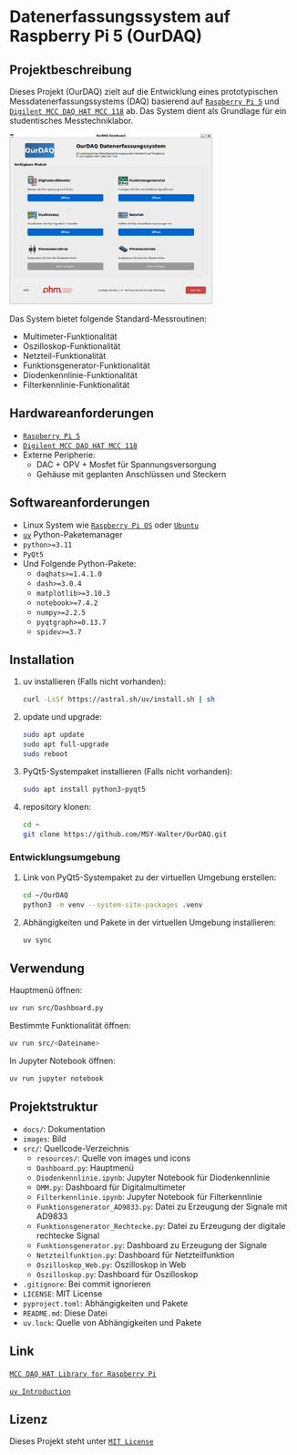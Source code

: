 # Datenerfassungssystem auf Raspberry Pi 5 (OurDAQ)

## Projektbeschreibung

Dieses Projekt (OurDAQ) zielt auf die Entwicklung eines prototypischen Messdatenerfassungssystems (DAQ) basierend auf [`Raspberry Pi 5`](https://www.raspberrypi.com/documentation/computers/raspberry-pi.html) und [`Digilent MCC DAQ HAT MCC 118`](https://mccdaq.github.io/daqhats/overview.html#mcc-118) ab. Das System dient als Grundlage für ein studentisches Messtechniklabor.

<img src="images/Dashboard.png" alt="OurDAQ Dashboard" height="300">

Das System bietet folgende Standard-Messroutinen:

- Multimeter-Funktionalität
- Oszilloskop-Funktionalität
- Netzteil-Funktionalität
- Funktionsgenerator-Funktionalität
- Diodenkennlinie-Funktionalität
- Filterkennlinie-Funktionalität

## Hardwareanforderungen

- [`Raspberry Pi 5`](https://www.raspberrypi.com/documentation/computers/raspberry-pi.html)
- [`Digilent MCC DAQ HAT MCC 118`](https://mccdaq.github.io/daqhats/overview.html#mcc-118)
- Externe Peripherie:
  - DAC + OPV + Mosfet für Spannungsversorgung
  - Gehäuse mit geplanten Anschlüssen und Steckern

## Softwareanforderungen

- Linux System wie [`Raspberry Pi OS`](https://www.raspberrypi.com/software/) oder [`Ubuntu`](https://ubuntu.com/download/raspberry-pi)
- [`uv`](https://docs.astral.sh/uv/) Python-Paketemanager
- `python>=3.11`
- `PyQt5`
- Und Folgende Python-Pakete:
  - `daqhats>=1.4.1.0`
  - `dash>=3.0.4`
  - `matplotlib>=3.10.3`
  - `notebook>=7.4.2`
  - `numpy>=2.2.5`
  - `pyqtgraph>=0.13.7`
  - `spidev>=3.7`

## Installation

1. uv installieren (Falls nicht vorhanden):

   ```bash
   curl -LsSf https://astral.sh/uv/install.sh | sh
   ```

2. update und upgrade:

   ```bash
   sudo apt update
   sudo apt full-upgrade
   sudo reboot
   ```

3. PyQt5-Systempaket installieren (Falls nicht vorhanden):

   ```bash
   sudo apt install python3-pyqt5
   ```

4. repository klonen:

   ```bash
   cd ~
   git clone https://github.com/MSY-Walter/OurDAQ.git
   ```

### Entwicklungsumgebung

1. Link von PyQt5-Systempaket zu der virtuellen Umgebung erstellen:

   ```bash
   cd ~/OurDAQ
   python3 -m venv --system-site-packages .venv
   ```

2. Abhängigkeiten und Pakete in der virtuellen Umgebung installieren:

   ```bash
   uv sync
   ```

## Verwendung

Hauptmenü öffnen:

```bash
uv run src/Dashboard.py
```

Bestimmte Funktionalität öffnen:

```bash
uv run src/<Dateiname>
```

In Jupyter Notebook öffnen:

```bash
uv run jupyter notebook
```

## Projektstruktur

- `docs/`: Dokumentation
- `images`: Bild
- `src/`: Quellcode-Verzeichnis
  - `resources/`: Quelle von images und icons
  - `Dashboard.py`: Hauptmenü
  - `Diodenkennlinie.ipynb`: Jupyter Notebook für Diodenkennlinie
  - `DMM.py`: Dashboard für Digitalmultimeter
  - `Filterkennlinie.ipynb`: Jupyter Notebook für Filterkennlinie
  - `Funktionsgenerator_AD9833.py`: Datei zu Erzeugung der Signale mit AD9833
  - `Funktionsgenerator_Rechtecke.py`: Datei zu Erzeugung der digitale rechtecke Signal
  - `Funktionsgenerator.py`: Dashboard zu Erzeugung der Signale
  - `Netzteilfunktion.py`: Dashboard für Netzteilfunktion
  - `Oszilloskop_Web.py`: Oszilloskop in Web
  - `Oszilloskop.py`: Dashboard für Oszilloskop
- `.gitignore`: Bei commit ignorieren
- `LICENSE`: MIT License
- `pyproject.toml`: Abhängigkeiten und Pakete
- `README.md`: Diese Datei
- `uv.lock`: Quelle von Abhängigkeiten und Pakete

## Link

[`MCC DAQ HAT Library for Raspberry Pi`](https://github.com/mccdaq/daqhats)

[`uv Introduction`](https://docs.astral.sh/uv/)

## Lizenz

Dieses Projekt steht unter [`MIT License`](LICENSE)
